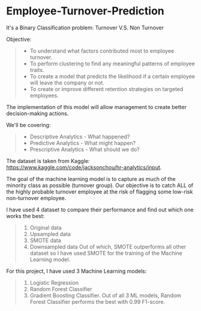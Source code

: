 # Employee-Turnover-Prediction

It's a Binary Classification problem: Turnover V.S. Non Turnover

Objective:
> - To understand what factors contributed most to employee turnover.
> - To perform clustering to find any meaningful patterns of employee traits.
> - To create a model that predicts the likelihood if a certain employee will leave the company or not.
> - To create or improve different retention strategies on targeted employees.

The implementation of this model will allow management to create better decision-making actions.

We'll be covering:
> - Descriptive Analytics - What happened?
> - Predictive Analytics - What might happen?
> - Prescriptive Analytics - What should we do?

The dataset is taken from Kaggle: https://www.kaggle.com/code/jacksonchou/hr-analytics/input.

The goal of the machine learning model is to capture as much of the minority class as possible (turnover group). Our objective is to catch ALL of the highly probable turnover employee at the risk of flagging some low-risk non-turnover employee.

I have used 4 dataset to compare their performance and find out which one works the best:
> 1. Original data
> 2. Upsampled data
> 3. SMOTE data
> 4. Downsampled data
Out of which, SMOTE outperforms all other dataset so I have used SMOTE for the training of the Machine Learning model.

For this project, I have used 3 Machine Learning models:
> 1. Logistic Regression
> 2. Random Forest Classifier
> 3. Gradient Boosting Classifier.
Out of all 3 ML models, Random Forest Classifier performs the best with 0.99 F1-score. 
